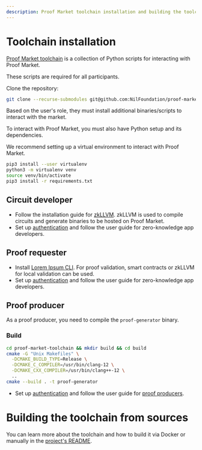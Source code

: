 ```yaml
---
description: Proof Market toolchain installation and building the toolchain from sources
---
```


# Toolchain installation

[Proof Market toolchain](https://github.com/NilFoundation/proof-market-toolchain) is a collection of Python scripts for interacting with Proof Market.

These scripts are required for all participants.

Clone the repository:

```bash
git clone --recurse-submodules git@github.com:NilFoundation/proof-market-toolchain.git
```

Based on the user's role, they must install additional binaries/scripts to interact with the market.

To interact with Proof Market, you must also have Python setup and its dependencies.

We recommend setting up a virtual environment to interact with Proof Market.

```bash
pip3 install --user virtualenv
python3 -m virtualenv venv
source venv/bin/activate
pip3 install -r requirements.txt
```

## Circuit developer

- Follow the installation guide for [zkLLVM](https://docs.nil.foundation/zkllvm/guides/installation).
  zkLLVM is used to compile circuits and generate binaries to be hosted on Proof Market.
- Set up [authentication](../toolchain/sign-up) and follow the user guide
  for zero-knowledge app developers.

## Proof requester

- Install [Lorem Ipsum CLI](https://github.com/NilFoundation/lorem-ipsum-cli).
  For proof validation, smart contracts or zkLLVM for local validation can be used.
- Set up [authentication](../toolchain/sign-up) and follow the user guide
  for zero-knowledge app developers.

## Proof producer

As a proof producer, you need to compile the `proof-generator` binary.

### Build

```bash
cd proof-market-toolchain && mkdir build && cd build
cmake -G "Unix Makefiles" \
  -DCMAKE_BUILD_TYPE=Release \
  -DCMAKE_C_COMPILER=/usr/bin/clang-12 \
  -DCMAKE_CXX_COMPILER=/usr/bin/clang++-12 \
  ..
cmake --build . -t proof-generator
```

- Set up [authentication](./sign-up) and follow the user guide for [proof producers](../producers/proof-producer).

# Building the toolchain from sources

You can learn more about the toolchain and how to build it via Docker or manually in the [project's README](https://github.com/nilfoundation/proof-market-toolchain#readme).
